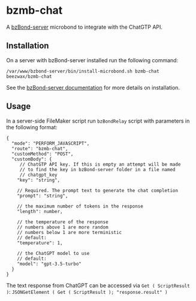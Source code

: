 # bzmb-chat

A [bzBond-server](https://github.com/beezwax/bzBond/tree/main/packages/bzBond-server#bzbond-server) microbond to integrate with the ChatGTP API.

## Installation

On a server with bzBond-server installed run the following command:

`/var/www/bzbond-server/bin/install-microbond.sh bzmb-chat beezwax/bzmb-chat`

See the [bzBond-server documentation](https://github.com/beezwax/bzBond/tree/main/packages/bzBond-server#installing-microbonds) for more details on installation.

## Usage

In a server-side FileMaker script run `bzBondRelay` script with parameters in the following format:

```
{
  "mode": "PERFORM_JAVASCRIPT",
  "route": "bzmb-chat",
  "customMethod": "POST",
  "customBody": {
     // ChatGTP API key. If this is empty an attempt will be made
     // to find the key in bzBond-server folder in a file named
     // chatgpt_key
    "key": "string",

    // Required. The prompt text to generate the chat completion
    "prompt": "string",

    // the maximum number of tokens in the response
    "length": number,

    // the temperature of the response
    // numbers above 1 are more random
    // numbers below 1 are more terministic
    // default:
    "temperature": 1,

    // the ChatGPT model to use
    // default:
    "model": "gpt-3.5-turbo"
  }
}

```

The text response from ChatGPT can be accessed via `Get ( ScriptResult )`:
`JSONGetElement ( Get ( ScriptResult ); "response.result" )`

